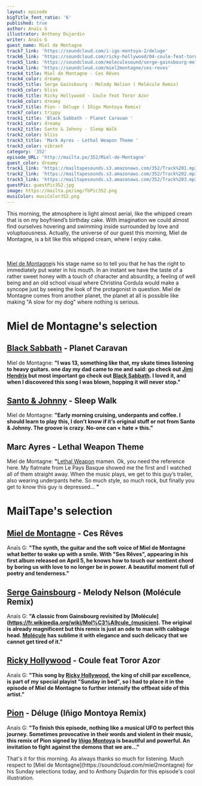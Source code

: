 ```yaml
---
layout: episode
bigTitle_font_ratio: '6'
published: true
author: Anaïs G
illustrator: Anthony Dujardin
writer: Anaïs G
guest_name: Miel de Montagne
track7_link: 'https://soundcloud.com/i-igo-montoya-2/deluge'
track6_link: 'https://soundcloud.com/ricky-hollywood/04-coule-feat-toro-azor?in=ricky-hollywood/sets/laventure-interieure-ep'
track5_link: 'https://soundcloud.com/moleculesound/serge-gainsbourg-melody-nelson?in=millefeuilles/sets/exposition-mille-feuilles-19'
track4_link: 'https://soundcloud.com/miel2montagne/ces-reves'
track4_title: Miel de Montagne - Ces Rêves
track4_color: dreamy
track5_title: Serge Gainsbourg - Melody Nelson ( Molécule Remix)
track5_color: bliss
track6_title: Ricky Hollywood - Coule feat Toror Azor
track6_color: dreamy
track7_title: Pion - Déluge ( Iñigo Montoya Remix)
track7_color: trippy
track1_title: 'Black Sabbath - Planet Caravan '
track1_color: dreamy
track2_title: Santo & Johnny - Sleep Walk
track2_color: bliss
track3_title: 'Mark Ayres - Lethal Weapon Theme '
track3_color: vibrant
category: '352'
episode_URL: 'http://mailta.pe/352/Miel-de-Montagne'
guest_color: dreamy
track1_link: 'https://mailtapesounds.s3.amazonaws.com/352/Track%201.mp3'
track2_link: 'https://mailtapesounds.s3.amazonaws.com/352/Track%202.mp3'
track3_link: 'https://mailtapesounds.s3.amazonaws.com/352/Track%203.mp3'
guestPic: guestPic352.jpg
image: https://mailta.pe/img/fbPic352.png
musiColor: musiColor352.png
---
```

<p id="introduction"> This morning, the atmosphere is light almost aerial, like the whipped cream that is on my boyfriend’s birthday cake. With imagination we could almost find ourselves hovering and swimming inside surrounded by love and voluptuousness. Actually, the universe of our guest this morning, Miel de Montagne, is a bit like this whipped cream, where I enjoy cake.
  
<br><br>
[Miel de Montagne](https://soundcloud.com/miel2montagne)is his stage name so to tell you that he has the right to immediately put water in his mouth. In an instant we have the taste of a rather sweet honey with a touch of character and absurdity, a feeling of well being and an old school visual where Christina Cordula would make a syncope just by seeing the look of the protagonist in question. Miel de Montagne comes from another planet, the planet at all is possible like making "A slow for my dog" where nothing is serious.</p>


# Miel de Montagne's selection


##  [Black Sabbath](https://www.blacksabbath.com/) - Planet Caravan
Miel de Montagne: **"**I was 13, something like that, my skate times listening to heavy guitars. one day my dad came to me and said: go check out [Jimi Hendrix](https://fr.wikipedia.org/wiki/Jimi_Hendrix) but most important go check out [Black Sabbath](https://www.facebook.com/BlackSabbath/). I loved it, and when I discovered this song I was blown, hopping it will never stop.**"**

##  [Santo & Johnny](https://en.wikipedia.org/wiki/Santo_%26_Johnny) - Sleep Walk 
Miel de Montagne: **"**Early morning cruising, underpants and coffee. I should learn to play this, I don’t know if it’s original stuff or not from Santo & Johnny. The groove is crazy. No-one can « hate » this.**"**

##  Marc Ayres - Lethal Weapon Theme
Miel de Montagne: **"**[Lethal Weapon](https://en.wikipedia.org/wiki/Lethal_Weapon_(TV_series)) mamen. Ok, you need the reference here. My flatmate from Le Pays Basque showed me the first and I watched all of them straight away. When the music plays, we get to this guy’s trailer, also wearing underpants hehe. So much style, so much rock, but finally you get to know this guy is depressed... **"**


# MailTape's selection

## [Miel de Montagne](https://www.facebook.com/miel2montagne/) - Ces Rêves 
Anaïs G: **"**The synth, the guitar and the soft voice of Miel de Montagne what better to wake up with a smile. With "Ses Rêves", appearing in his first album released on April 5, he knows how to touch our sentient chord by boring us with love to no longer be in power. A beautiful moment full of poetry and tenderness.**"**

## [Serge Gainsbourg](https://fr.wikipedia.org/wiki/Serge_Gainsbourg) - Melody Nelson (Molécule Remix)
Anaïs G: **"**A classic from Gainsbourg revisited by [Molécule](https://fr.wikipedia.org/wiki/Mol%C3%A9cule_(musicien). The original is already magnificent but this remix is just an ode to man with cabbage head. [Molécule](https://soundcloud.com/moleculesound) has sublime it with elegance and such delicacy that we cannot get tired of it.**"**

## [Ricky Hollywood](https://soundcloud.com/ricky-hollywood) -  Coule feat Toror Azor
Anaïs G: **"**This song by [Ricky Hollywood](https://rickyhollywood.bandcamp.com/), the king of chill par excellence, is part of my special playist "Sunday in bed", so I had to place it in the episode of Miel de Montagne to further intensify the offbeat side of this artist.**"**

## [Pion](https://soundcloud.com/pionmusique) - Déluge (Iñigo Montoya Remix) 
Anaïs G: **"**To finish this episode, nothing like a musical UFO to perfect this journey. Sometimes provocative in their words and violent in their music, this remix of Pion signed by [Iñigo Montoya](https://soundcloud.com/i-igo-montoya-2) is beautiful and powerful. An invitation to fight against the demons that we are...**"**



<p id="outroduction">That's it for this morning. As always thanks so much for listening. Much respect to [Miel de Montagne](https://soundcloud.com/miel2montagne) for his Sunday selections today, and to Anthony Dujardin for this episode's cool illustration.</p>
